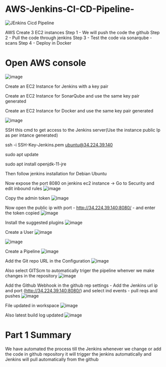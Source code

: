 # AWS-Jenkins-CI-CD-Pipeline-
![JEnkins Cicd Pipeline](https://github.com/Skillz619/AWS-Jenkins-CI-CD-Pipeline-/assets/43133388/dc71830e-2a2f-41e2-94db-962f4c98d2da)

AWS Create 3 EC2 instances
Step 1 - We will push the code the github
Step 2 - Pull the code through jenkins 
Step 3 - Test the code via sonarqube - scans
Step 4 - Deploy in Docker

# Open AWS console
![image](https://github.com/Skillz619/AWS-Jenkins-Sonarqube-Docker/assets/43133388/d392d8f8-5b9d-444b-9c61-ba4f28728bf5)

Create an EC2 Instance for Jenkins with  a key pair

Create an EC2 Instance for SonarQube and use the same key pair generated

Create an EC2 Instance for Docker and use the same key pair generated

![image](https://github.com/Skillz619/AWS-Jenkins-Sonarqube-Docker/assets/43133388/2a53c25b-0add-4e94-acdb-3d033ec1eaba)

SSH this cmd to get access to the Jenkins server(Use the instance public Ip as per intance generated)

ssh -i SSH-Key-Jenkins.pem ubuntu@34.224.39.140

sudo apt update

sudo apt install openjdk-11-jre

Then follow jenkins installation for Debian Ubuntu

Now expose the port 8080 on jenkins ec2 instance -> Go to Security and edit inbound rules
![image](https://github.com/Skillz619/AWS-Jenkins-Sonarqube-Docker/assets/43133388/b1758794-97d3-45f7-b40d-61936d7cd02a)

Copy the admin token
![image](https://github.com/Skillz619/AWS-Jenkins-Sonarqube-Docker/assets/43133388/185eebce-e2d3-4b67-8730-9b02671552df)

Now open the public ip with port - http://34.224.39.140:8080/ - and enter the token copied
![image](https://github.com/Skillz619/AWS-Jenkins-Sonarqube-Docker/assets/43133388/6e37e326-4a02-4669-b366-ff8b77db84f6)

Install the suggested plugins
![image](https://github.com/Skillz619/AWS-Jenkins-Sonarqube-Docker/assets/43133388/320970c9-eb82-4a95-8826-15065b8711d1)

Create a User
![image](https://github.com/Skillz619/AWS-Jenkins-Sonarqube-Docker/assets/43133388/45bf9458-bbbc-4fb4-a9d8-d4215a19de4c)

![image](https://github.com/Skillz619/AWS-Jenkins-Sonarqube-Docker/assets/43133388/7417c226-f4f9-444a-b12e-11299668fc78)

Create a Pipeline
![image](https://github.com/Skillz619/AWS-Jenkins-Sonarqube-Docker/assets/43133388/b911aad7-7bc0-4b82-85e3-b8834e5ccba4)

Add the Git repo URL in the Configuration
![image](https://github.com/Skillz619/AWS-Jenkins-Sonarqube-Docker/assets/43133388/a9df0413-c788-4468-abfc-d7b1f4f96ff2)

Also select GITScm to automatically triger the pipeline whenver we make changes in the repository
![image](https://github.com/Skillz619/AWS-Jenkins-Sonarqube-Docker/assets/43133388/3f383fe5-877f-4fa7-9be6-a6c418c77df0)

Add the Github Webhook in the github rep settings - Add the Jenkins url ip and port (http://34.224.39.140:8080/) and select ind events - pull reqs and pushes
![image](https://github.com/Skillz619/AWS-Jenkins-Sonarqube-Docker/assets/43133388/2c49a21c-a4cd-499e-9404-3cfe28d7cd4f)

File updated in workspace
![image](https://github.com/Skillz619/AWS-Jenkins-Sonarqube-Docker/assets/43133388/63fc74d6-a66b-4fc9-8179-fc5e44ee3e81)

Also latest build log updated
![image](https://github.com/Skillz619/AWS-Jenkins-Sonarqube-Docker/assets/43133388/fc716e33-a846-4bb3-8d84-a90bcb6c257d)


# Part 1 Summary 

We have automated the process till the Jenkins whenever we change or add the code in github repository it will trigger the jenkins automatically and Jenkins will pull automatically from the github


